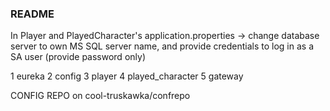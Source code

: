 ### README

In Player and PlayedCharacter's application.properties -> change database server to own MS SQL server name, and provide credentials to log in as a SA user (provide password only)

1 eureka
2 config
3 player
4 played_character
5 gateway

CONFIG REPO on cool-truskawka/confrepo